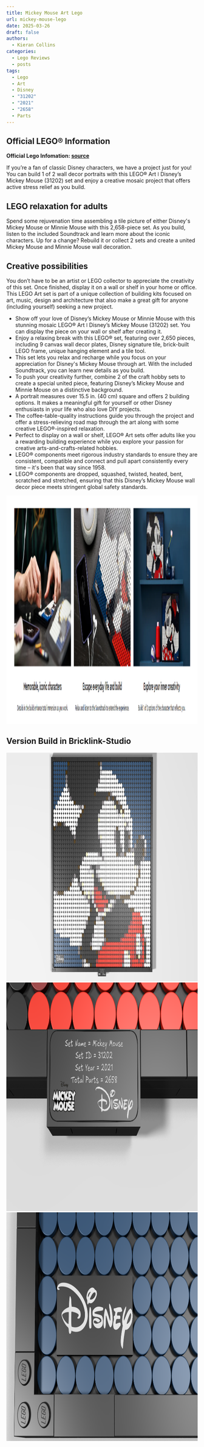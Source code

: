 ```yaml
---
title: Mickey Mouse Art Lego
url: mickey-mouse-lego
date: 2025-03-26
draft: false
authors:
  - Kieran Collins
categories:
  - Lego Reviews
  - posts
tags:
  - Lego
  - Art
  - Disney
  - "31202"
  - "2021"
  - "2658"
  - Parts
---
```


## Official LEGO® Information 

**Official Lego Infomation: [source](https://www.lego.com/en-gb/product/disney-s-mickey-mouse-31202)**

If you’re a fan of classic Disney characters, we have a project just for you! You can build 1 of 2 wall decor portraits with this LEGO® Art ǀ Disney’s Mickey Mouse (31202) set and enjoy a creative mosaic project that offers active stress relief as you build.

## LEGO relaxation for adults
Spend some rejuvenation time assembling a tile picture of either Disney's Mickey Mouse or Minnie Mouse with this 2,658-piece set. As you build, listen to the included Soundtrack and learn more about the iconic characters. Up for a change? Rebuild it or collect 2 sets and create a united Mickey Mouse and Minnie Mouse wall decoration.

## Creative possibilities
You don’t have to be an artist or LEGO collector to appreciate the creativity of this set. Once finished, display it on a wall or shelf in your home or office. This LEGO Art set is part of a unique collection of building kits focused on art, music, design and architecture that also make a great gift for anyone (including yourself) seeking a new project.

- Show off your love of Disney’s Mickey Mouse or Minnie Mouse with this stunning mosaic LEGO® Art ǀ Disney’s Mickey Mouse (31202) set. You can display the piece on your wall or shelf after creating it.
- Enjoy a relaxing break with this LEGO® set, featuring over 2,650 pieces, including 9 canvas wall decor plates, Disney signature tile, brick-built LEGO frame, unique hanging element and a tile tool.
- This set lets you relax and recharge while you focus on your appreciation for Disney's Mickey Mouse through art. With the included Soundtrack, you can learn new details as you build.
- To push your creativity further, combine 2 of the craft hobby sets to create a special united piece, featuring Disney’s Mickey Mouse and Minnie Mouse on a distinctive background.
- A portrait measures over 15.5 in. (40 cm) square and offers 2 building options. It makes a meaningful gift for yourself or other Disney enthusiasts in your life who also love DIY projects.
- The coffee-table-quality instructions guide you through the project and offer a stress-relieving road map through the art along with some creative LEGO®-inspired relaxation.
- Perfect to display on a wall or shelf, LEGO® Art sets offer adults like you a rewarding building experience while you explore your passion for creative arts-and-crafts-related hobbies.
- LEGO® components meet rigorous industry standards to ensure they are consistent, compatible and connect and pull apart consistently every time – it's been that way since 1958.
- LEGO® components are dropped, squashed, twisted, heated, bent, scratched and stretched, ensuring that this Disney’s Mickey Mouse wall decor piece meets stringent global safety standards.

<img src="images/lego-31202-info-from-site.PNG" width="900" height="600">

## Version Build in Bricklink-Studio

<img src="images/Main-Art.png" width="900" height="600">

<img src="images/Set-Info.png" width="900" height="600">

<img src="images/Disney-logo.png" width="900" height="600">